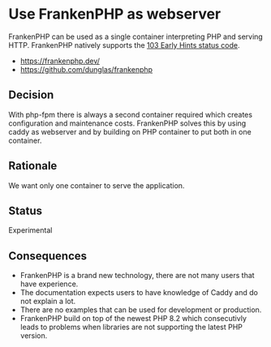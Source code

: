 # Use FrankenPHP as webserver
FrankenPHP can be used as a single container interpreting PHP and serving HTTP.
FrankenPHP natively supports the [103 Early Hints status code](https://developer.chrome.com/blog/early-hints/).

* https://frankenphp.dev/
* https://github.com/dunglas/frankenphp

## Decision
With php-fpm there is always a second container required which creates configuration and maintenance costs.
FrankenPHP solves this by using caddy as webserver and by building on PHP container to put both in one container.

## Rationale
We want only one container to serve the application.

## Status
Experimental

## Consequences
* FrankenPHP is a brand new technology, there are not many users that have experience.
* The documentation expects users to have knowledge of Caddy and do not explain a lot.
* There are no examples that can be used for development or production.
* FrankenPHP build on top of the newest PHP 8.2 which consecutivly leads to problems when libraries are not supporting the latest PHP version.